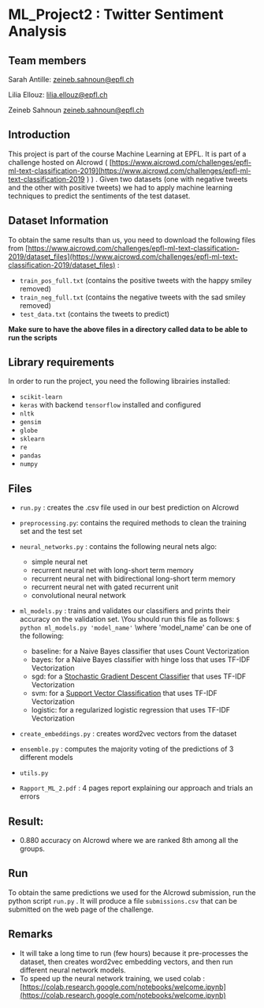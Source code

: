 # ML_Project2 : Twitter Sentiment Analysis

## Team members

Sarah Antille: zeineb.sahnoun@epfl.ch

Lilia Ellouz: lilia.ellouz@epfl.ch   

Zeineb Sahnoun  zeineb.sahnoun@epfl.ch

## Introduction

This project is part of the course Machine Learning at EPFL. It is part of a challenge hosted on AIcrowd ( [https://www.aicrowd.com/challenges/epfl-ml-text-classification-2019](https://www.aicrowd.com/challenges/epfl-ml-text-classification-2019 )  ) . Given two datasets (one with negative tweets and the other with positive tweets) we had to apply machine learning techniques to predict the sentiments of the test dataset.

## Dataset Information
To obtain the same results than us, you need to download the following files from [https://www.aicrowd.com/challenges/epfl-ml-text-classification-2019/dataset_files](https://www.aicrowd.com/challenges/epfl-ml-text-classification-2019/dataset_files)  :

- `train_pos_full.txt` (contains the positive tweets with the happy smiley removed)
- `train_neg_full.txt` (contains the negative tweets with the sad smiley removed)
- `test_data.txt` (contains the tweets to predict)

**Make sure to have the above files in a directory called data to be able to run the scripts**

## Library requirements
In order to run the project, you need the following librairies installed:

- `scikit-learn`
- `keras` with backend `tensorflow` installed and configured
- `nltk`
- `gensim`
- `globe`
- `sklearn`
- `re`
- `pandas`
- `numpy`

## Files
- `run.py` : creates the .csv file used in our best prediction on AIcrowd

- `preprocessing.py`: contains the required methods to clean the training set and the test set

- `neural_networks.py` : contains the following neural nets algo:
	- simple neural net
	- recurrent neural net with long-short term memory 
	- recurrent neural net with bidirectional long-short term memory 
	- recurrent neural net with gated recurrent unit
	- convolutional neural network
    
- `ml_models.py` : trains and validates our classifiers and prints their accuracy on the validation set.
\\You should run this file as follows: ```$ python ml_models.py 'model_name'``` 
\\where 'model_name' can be one of the following:
	- baseline: for a Naive Bayes classifier that uses Count Vectorization
	- bayes: for a Naive Bayes classifier with hinge loss that uses TF-IDF Vectorization
	- sgd: for a [Stochastic Gradient Descent Classifier](https://scikit-learn.org/stable/modules/generated/sklearn.linear_model.SGDClassifier.html) that uses TF-IDF Vectorization
	- svm: for a [Support Vector Classification](https://scikit-learn.org/stable/modules/generated/sklearn.svm.SVC.html) that uses TF-IDF Vectorization
	- logistic: for a regularized logistic regression that uses TF-IDF Vectorization
    
- `create_embeddings.py` : creates word2vec vectors from the dataset

- `ensemble.py` : computes the majority voting of the predictions of 3 different models

- `utils.py`

- `Rapport_ML_2.pdf` : 4 pages report explaining our approach and trials an errors


## Result:
- 0.880 accuracy on AIcrowd where we are ranked 8th among all the groups.



## Run

To obtain the same predictions we used for the AIcrowd submission, run the python script `run.py` . It will produce a file `submissions.csv` that can be submitted on the web page of the challenge.


## Remarks
- It will take a long time to run (few hours) because it pre-processes the dataset, then creates word2vec embedding vectors, and then run different neural network models.
- To speed up the neural network training, we used colab : [https://colab.research.google.com/notebooks/welcome.ipynb](https://colab.research.google.com/notebooks/welcome.ipynb)
